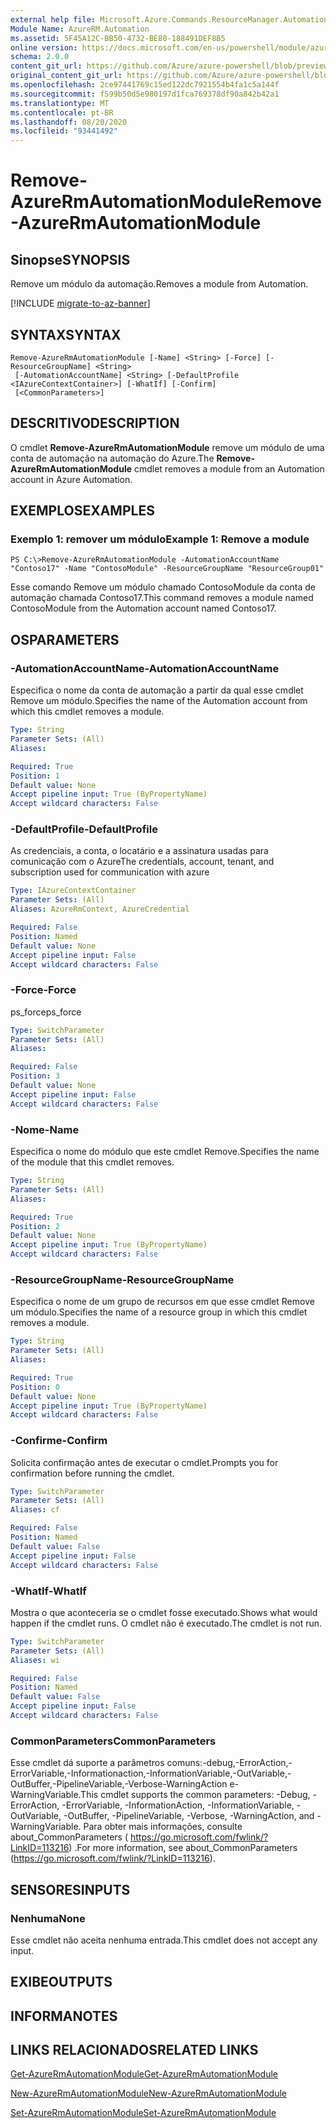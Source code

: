 ```yaml
---
external help file: Microsoft.Azure.Commands.ResourceManager.Automation.dll-Help.xml
Module Name: AzureRM.Automation
ms.assetid: 5F45A12C-BB50-4732-BE80-188491DEF8B5
online version: https://docs.microsoft.com/en-us/powershell/module/azurerm.automation/remove-azurermautomationmodule
schema: 2.0.0
content_git_url: https://github.com/Azure/azure-powershell/blob/preview/src/ResourceManager/Automation/Commands.Automation/help/Remove-AzureRmAutomationModule.md
original_content_git_url: https://github.com/Azure/azure-powershell/blob/preview/src/ResourceManager/Automation/Commands.Automation/help/Remove-AzureRmAutomationModule.md
ms.openlocfilehash: 2ce97441769c15ed122dc7921554b4fa1c5a144f
ms.sourcegitcommit: f599b50d5e980197d1fca769378df90a842b42a1
ms.translationtype: MT
ms.contentlocale: pt-BR
ms.lasthandoff: 08/20/2020
ms.locfileid: "93441492"
---
```

# <span data-ttu-id="cb711-101">Remove-AzureRmAutomationModule</span><span class="sxs-lookup"><span data-stu-id="cb711-101">Remove-AzureRmAutomationModule</span></span>

## <span data-ttu-id="cb711-102">Sinopse</span><span class="sxs-lookup"><span data-stu-id="cb711-102">SYNOPSIS</span></span>
<span data-ttu-id="cb711-103">Remove um módulo da automação.</span><span class="sxs-lookup"><span data-stu-id="cb711-103">Removes a module from Automation.</span></span>

[!INCLUDE [migrate-to-az-banner](../../includes/migrate-to-az-banner.md)]

## <span data-ttu-id="cb711-104">SYNTAX</span><span class="sxs-lookup"><span data-stu-id="cb711-104">SYNTAX</span></span>

```
Remove-AzureRmAutomationModule [-Name] <String> [-Force] [-ResourceGroupName] <String>
 [-AutomationAccountName] <String> [-DefaultProfile <IAzureContextContainer>] [-WhatIf] [-Confirm]
 [<CommonParameters>]
```

## <span data-ttu-id="cb711-105">DESCRITIVO</span><span class="sxs-lookup"><span data-stu-id="cb711-105">DESCRIPTION</span></span>
<span data-ttu-id="cb711-106">O cmdlet **Remove-AzureRmAutomationModule** remove um módulo de uma conta de automação na automação do Azure.</span><span class="sxs-lookup"><span data-stu-id="cb711-106">The **Remove-AzureRmAutomationModule** cmdlet removes a module from an Automation account in Azure Automation.</span></span>

## <span data-ttu-id="cb711-107">EXEMPLOS</span><span class="sxs-lookup"><span data-stu-id="cb711-107">EXAMPLES</span></span>

### <span data-ttu-id="cb711-108">Exemplo 1: remover um módulo</span><span class="sxs-lookup"><span data-stu-id="cb711-108">Example 1: Remove a module</span></span>
```
PS C:\>Remove-AzureRmAutomationModule -AutomationAccountName "Contoso17" -Name "ContosoModule" -ResourceGroupName "ResourceGroup01"
```

<span data-ttu-id="cb711-109">Esse comando Remove um módulo chamado ContosoModule da conta de automação chamada Contoso17.</span><span class="sxs-lookup"><span data-stu-id="cb711-109">This command removes a module named ContosoModule from the Automation account named Contoso17.</span></span>

## <span data-ttu-id="cb711-110">OS</span><span class="sxs-lookup"><span data-stu-id="cb711-110">PARAMETERS</span></span>

### <span data-ttu-id="cb711-111">-AutomationAccountName</span><span class="sxs-lookup"><span data-stu-id="cb711-111">-AutomationAccountName</span></span>
<span data-ttu-id="cb711-112">Especifica o nome da conta de automação a partir da qual esse cmdlet Remove um módulo.</span><span class="sxs-lookup"><span data-stu-id="cb711-112">Specifies the name of the Automation account from which this cmdlet removes a module.</span></span>

```yaml
Type: String
Parameter Sets: (All)
Aliases: 

Required: True
Position: 1
Default value: None
Accept pipeline input: True (ByPropertyName)
Accept wildcard characters: False
```

### <span data-ttu-id="cb711-113">-DefaultProfile</span><span class="sxs-lookup"><span data-stu-id="cb711-113">-DefaultProfile</span></span>
<span data-ttu-id="cb711-114">As credenciais, a conta, o locatário e a assinatura usadas para comunicação com o Azure</span><span class="sxs-lookup"><span data-stu-id="cb711-114">The credentials, account, tenant, and subscription used for communication with azure</span></span>

```yaml
Type: IAzureContextContainer
Parameter Sets: (All)
Aliases: AzureRmContext, AzureCredential

Required: False
Position: Named
Default value: None
Accept pipeline input: False
Accept wildcard characters: False
```

### <span data-ttu-id="cb711-115">-Force</span><span class="sxs-lookup"><span data-stu-id="cb711-115">-Force</span></span>
<span data-ttu-id="cb711-116">ps_force</span><span class="sxs-lookup"><span data-stu-id="cb711-116">ps_force</span></span>

```yaml
Type: SwitchParameter
Parameter Sets: (All)
Aliases: 

Required: False
Position: 3
Default value: None
Accept pipeline input: False
Accept wildcard characters: False
```

### <span data-ttu-id="cb711-117">-Nome</span><span class="sxs-lookup"><span data-stu-id="cb711-117">-Name</span></span>
<span data-ttu-id="cb711-118">Especifica o nome do módulo que este cmdlet Remove.</span><span class="sxs-lookup"><span data-stu-id="cb711-118">Specifies the name of the module that this cmdlet removes.</span></span>

```yaml
Type: String
Parameter Sets: (All)
Aliases: 

Required: True
Position: 2
Default value: None
Accept pipeline input: True (ByPropertyName)
Accept wildcard characters: False
```

### <span data-ttu-id="cb711-119">-ResourceGroupName</span><span class="sxs-lookup"><span data-stu-id="cb711-119">-ResourceGroupName</span></span>
<span data-ttu-id="cb711-120">Especifica o nome de um grupo de recursos em que esse cmdlet Remove um módulo.</span><span class="sxs-lookup"><span data-stu-id="cb711-120">Specifies the name of a resource group in which this cmdlet removes a module.</span></span>

```yaml
Type: String
Parameter Sets: (All)
Aliases: 

Required: True
Position: 0
Default value: None
Accept pipeline input: True (ByPropertyName)
Accept wildcard characters: False
```

### <span data-ttu-id="cb711-121">-Confirme</span><span class="sxs-lookup"><span data-stu-id="cb711-121">-Confirm</span></span>
<span data-ttu-id="cb711-122">Solicita confirmação antes de executar o cmdlet.</span><span class="sxs-lookup"><span data-stu-id="cb711-122">Prompts you for confirmation before running the cmdlet.</span></span>

```yaml
Type: SwitchParameter
Parameter Sets: (All)
Aliases: cf

Required: False
Position: Named
Default value: False
Accept pipeline input: False
Accept wildcard characters: False
```

### <span data-ttu-id="cb711-123">-WhatIf</span><span class="sxs-lookup"><span data-stu-id="cb711-123">-WhatIf</span></span>
<span data-ttu-id="cb711-124">Mostra o que aconteceria se o cmdlet fosse executado.</span><span class="sxs-lookup"><span data-stu-id="cb711-124">Shows what would happen if the cmdlet runs.</span></span>
<span data-ttu-id="cb711-125">O cmdlet não é executado.</span><span class="sxs-lookup"><span data-stu-id="cb711-125">The cmdlet is not run.</span></span>

```yaml
Type: SwitchParameter
Parameter Sets: (All)
Aliases: wi

Required: False
Position: Named
Default value: False
Accept pipeline input: False
Accept wildcard characters: False
```

### <span data-ttu-id="cb711-126">CommonParameters</span><span class="sxs-lookup"><span data-stu-id="cb711-126">CommonParameters</span></span>
<span data-ttu-id="cb711-127">Esse cmdlet dá suporte a parâmetros comuns:-debug,-ErrorAction,-ErrorVariable,-Informationaction,-InformationVariable,-OutVariable,-OutBuffer,-PipelineVariable,-Verbose-WarningAction e-WarningVariable.</span><span class="sxs-lookup"><span data-stu-id="cb711-127">This cmdlet supports the common parameters: -Debug, -ErrorAction, -ErrorVariable, -InformationAction, -InformationVariable, -OutVariable, -OutBuffer, -PipelineVariable, -Verbose, -WarningAction, and -WarningVariable.</span></span> <span data-ttu-id="cb711-128">Para obter mais informações, consulte about_CommonParameters ( https://go.microsoft.com/fwlink/?LinkID=113216) .</span><span class="sxs-lookup"><span data-stu-id="cb711-128">For more information, see about_CommonParameters (https://go.microsoft.com/fwlink/?LinkID=113216).</span></span>

## <span data-ttu-id="cb711-129">SENSORES</span><span class="sxs-lookup"><span data-stu-id="cb711-129">INPUTS</span></span>

### <span data-ttu-id="cb711-130">Nenhuma</span><span class="sxs-lookup"><span data-stu-id="cb711-130">None</span></span>
<span data-ttu-id="cb711-131">Esse cmdlet não aceita nenhuma entrada.</span><span class="sxs-lookup"><span data-stu-id="cb711-131">This cmdlet does not accept any input.</span></span>

## <span data-ttu-id="cb711-132">EXIBE</span><span class="sxs-lookup"><span data-stu-id="cb711-132">OUTPUTS</span></span>

## <span data-ttu-id="cb711-133">INFORMA</span><span class="sxs-lookup"><span data-stu-id="cb711-133">NOTES</span></span>

## <span data-ttu-id="cb711-134">LINKS RELACIONADOS</span><span class="sxs-lookup"><span data-stu-id="cb711-134">RELATED LINKS</span></span>

[<span data-ttu-id="cb711-135">Get-AzureRmAutomationModule</span><span class="sxs-lookup"><span data-stu-id="cb711-135">Get-AzureRmAutomationModule</span></span>](./Get-AzureRmAutomationModule.md)

[<span data-ttu-id="cb711-136">New-AzureRmAutomationModule</span><span class="sxs-lookup"><span data-stu-id="cb711-136">New-AzureRmAutomationModule</span></span>](./New-AzureRmAutomationModule.md)

[<span data-ttu-id="cb711-137">Set-AzureRmAutomationModule</span><span class="sxs-lookup"><span data-stu-id="cb711-137">Set-AzureRmAutomationModule</span></span>](./Set-AzureRmAutomationModule.md)


